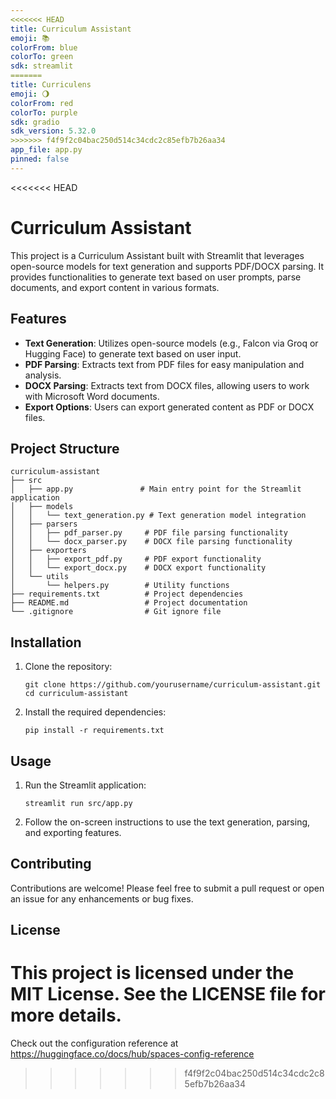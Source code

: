 ```yaml
---
<<<<<<< HEAD
title: Curriculum Assistant
emoji: 📚
colorFrom: blue
colorTo: green
sdk: streamlit
=======
title: Curriculens
emoji: 🌖
colorFrom: red
colorTo: purple
sdk: gradio
sdk_version: 5.32.0
>>>>>>> f4f9f2c04bac250d514c34cdc2c85efb7b26aa34
app_file: app.py
pinned: false
---
```


<<<<<<< HEAD
# Curriculum Assistant

This project is a Curriculum Assistant built with Streamlit that leverages open-source models for text generation and supports PDF/DOCX parsing. It provides functionalities to generate text based on user prompts, parse documents, and export content in various formats.

## Features

- **Text Generation**: Utilizes open-source models (e.g., Falcon via Groq or Hugging Face) to generate text based on user input.
- **PDF Parsing**: Extracts text from PDF files for easy manipulation and analysis.
- **DOCX Parsing**: Extracts text from DOCX files, allowing users to work with Microsoft Word documents.
- **Export Options**: Users can export generated content as PDF or DOCX files.

## Project Structure

```
curriculum-assistant
├── src
│   ├── app.py               # Main entry point for the Streamlit application
│   ├── models
│   │   └── text_generation.py # Text generation model integration
│   ├── parsers
│   │   ├── pdf_parser.py     # PDF file parsing functionality
│   │   └── docx_parser.py    # DOCX file parsing functionality
│   ├── exporters
│   │   ├── export_pdf.py     # PDF export functionality
│   │   └── export_docx.py    # DOCX export functionality
│   └── utils
│       └── helpers.py        # Utility functions
├── requirements.txt          # Project dependencies
├── README.md                 # Project documentation
└── .gitignore                # Git ignore file
```

## Installation

1. Clone the repository:
   ```
   git clone https://github.com/yourusername/curriculum-assistant.git
   cd curriculum-assistant
   ```

2. Install the required dependencies:
   ```
   pip install -r requirements.txt
   ```

## Usage

1. Run the Streamlit application:
   ```
   streamlit run src/app.py
   ```

2. Follow the on-screen instructions to use the text generation, parsing, and exporting features.

## Contributing

Contributions are welcome! Please feel free to submit a pull request or open an issue for any enhancements or bug fixes.

## License

This project is licensed under the MIT License. See the LICENSE file for more details.
=======
Check out the configuration reference at https://huggingface.co/docs/hub/spaces-config-reference
>>>>>>> f4f9f2c04bac250d514c34cdc2c85efb7b26aa34
